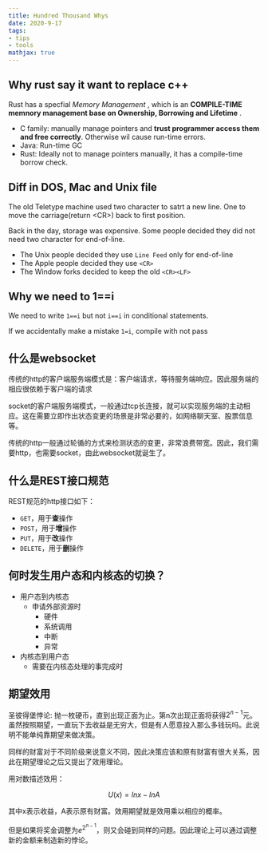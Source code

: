 ```yaml
---
title: Hundred Thousand Whys
date: 2020-9-17
tags: 
- tips
- tools
mathjax: true
---
```


## Why rust say it want to replace c++

Rust has a specfial  *Memory Management* , which is an **COMPILE-TIME memnory management base on Ownership, Borrowing and Lifetime** .

- C family: manually manage pointers and  **trust programmer access them and free correctly**. Otherwise wil cause run-time errors.
- Java: Run-time GC
- Rust: Ideally not to manage pointers manually, it has a compile-time borrow check.


## Diff in DOS, Mac and Unix file

The old Teletype machine used two character to satrt a new line. One to move the carriage(return \<CR\>) back to first position.

Back in the day, storage was expensive. Some people decided they did not need two character for end-of-line.

- The Unix people decided they use `Line Feed` only for end-of-line
- The Apple people decided they use `<CR>`
- The Window forks decided to keep the old `<CR><LF>`


## Why we need to 1==i

We need to write `1==i` but not `i==i` in conditional statements.

If we accidentally make a mistake `1=i`, compile with not pass


## 什么是websocket

传统的http的客户端服务端模式是：客户端请求，等待服务端响应。因此服务端的相应很依赖于客户端的请求

socket的客户端服务端模式，一般通过tcp长连接，就可以实现服务端的主动相应。这在需要立即作出状态变更的场景是非常必要的，如网络聊天室、股票信息等。

传统的http一般通过轮循的方式来检测状态的变更，非常浪费带宽。因此，我们需要http，也需要socket，由此websocket就诞生了。


## 什么是REST接口规范

REST规范的http接口如下：

- `GET`，用于**查**操作
- `POST`，用于**增**操作
- `PUT`，用于**改**操作
- `DELETE`，用于**删**操作


## 何时发生用户态和内核态的切换？

- 用户态到内核态
    * 申请外部资源时
        + 硬件
        + 系统调用
        + 中断
        + 异常
- 内核态到用户态
    * 需要在内核态处理的事完成时

## 期望效用

圣彼得堡悖论: 抛一枚硬币，直到出现正面为止。第n次出现正面将获得$2^{n-1}$元。虽然按照期望，一直玩下去收益是无穷大，但是有人愿意投入那么多钱玩吗。此说明不能单纯靠期望来做决策。

同样的财富对于不同阶级来说意义不同，因此决策应该和原有财富有很大关系，因此在期望理论之后又提出了效用理论。

用对数描述效用：

$$U(x) = lnx - lnA$$

其中x表示收益，A表示原有财富。效用期望就是效用乘以相应的概率。

但是如果将奖金调整为$e^{2^{n-1}}$，则又会碰到同样的问题。因此理论上可以通过调整新的金额来制造新的悖论。


